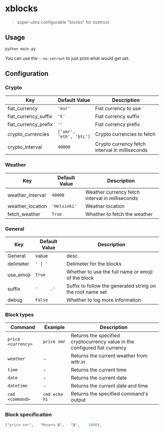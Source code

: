 # xblocks

> super-ultra configurable "blocks" for xsetroot

## Usage
```sh
python main.py
```

You can use the `--no-setroot` to just print what would get set.

## Configuration

### Crypto
Key|Default Value|Description
---|---|---
fiat_currency|`'eur'`|Fiat currency to use
fiat_currency_suffix|`'€'`|Fiat currency suffix
fiat_currency_prefix|`''`|Fiat currency prefix
crypto_currencies|`['xmr', 'eth', 'btc']`|Crypto currencies to fetch
crypto_interval|`40000`|Crypto currency fetch interval in milliseconds

### Weather
Key|Default Value|Description
---|---|---
weather_interval|`40000`|Weather currency fetch interval in milliseconds
weather_location|`'Helsinki'`|Weather location
fetch_weather|`True`|Whether to fetch the weather

### General
Key|Default Value|Description
---|---|---
General|value|desc
delimeter|`' \| '`|Delimeter for the blocks
use_emoji|`True`|Whether to use the full name or emoji of the block
suffix|`'     .'`|Suffix to follow the generated string on the root name set
debug|`False`|Whether to log more information

### Block types
Command|Example|Description
---|---|---
`price <currency>`|`price xmr`|Returns the specified cryptocurrency value in the configured fiat currency
`weather`|-|Returns the current weather from wttr.in
`time`|-|Returns the current time
`date`|-|Returns the current date
`datetime`|-|Returns the current date and time
`cmd <command>`|`cmd echo hi`|Returns the specified command's output

### Block specification
```py
("price xmr",   "Monero 🔒",   "🔒",    1000),
```
